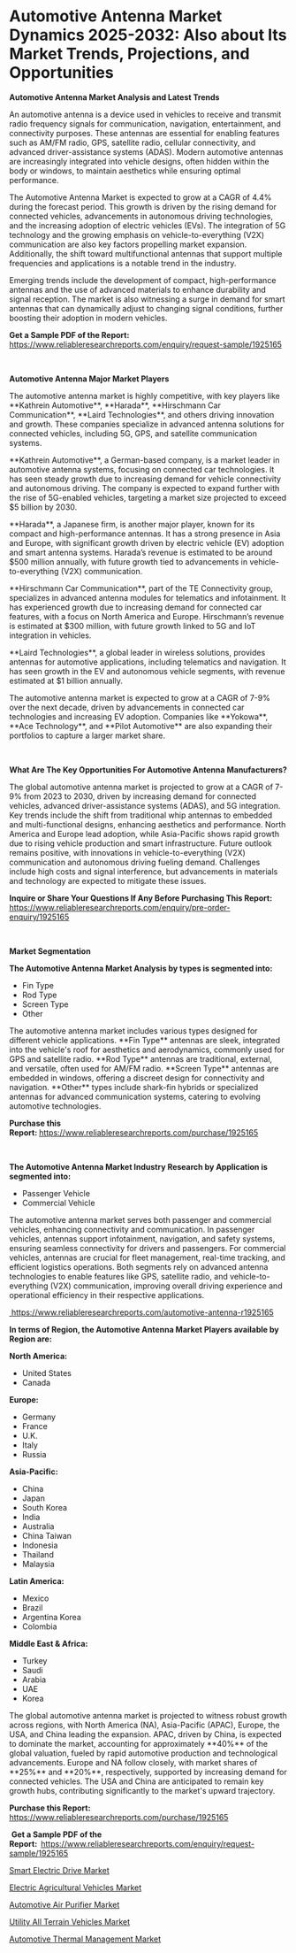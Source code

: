 <p><h1>Automotive Antenna Market Dynamics 2025-2032: Also about Its Market Trends, Projections, and Opportunities</h1></p><p><strong>Automotive Antenna Market Analysis and Latest Trends</strong></p>
<p><p>An automotive antenna is a device used in vehicles to receive and transmit radio frequency signals for communication, navigation, entertainment, and connectivity purposes. These antennas are essential for enabling features such as AM/FM radio, GPS, satellite radio, cellular connectivity, and advanced driver-assistance systems (ADAS). Modern automotive antennas are increasingly integrated into vehicle designs, often hidden within the body or windows, to maintain aesthetics while ensuring optimal performance.</p><p>The Automotive Antenna Market is expected to grow at a CAGR of 4.4% during the forecast period. This growth is driven by the rising demand for connected vehicles, advancements in autonomous driving technologies, and the increasing adoption of electric vehicles (EVs). The integration of 5G technology and the growing emphasis on vehicle-to-everything (V2X) communication are also key factors propelling market expansion. Additionally, the shift toward multifunctional antennas that support multiple frequencies and applications is a notable trend in the industry.</p><p>Emerging trends include the development of compact, high-performance antennas and the use of advanced materials to enhance durability and signal reception. The market is also witnessing a surge in demand for smart antennas that can dynamically adjust to changing signal conditions, further boosting their adoption in modern vehicles.</p></p>
<p><strong>Get a Sample PDF of the Report:&nbsp;</strong> <a href="https://www.reliableresearchreports.com/enquiry/request-sample/1925165?utm_campaign=32&utm_medium=2&utm_source=Github&utm_content=ia&utm_term=22012025&utm_id=automotive-antenna">https://www.reliableresearchreports.com/enquiry/request-sample/1925165</a></p>
<p>&nbsp;</p>
<p><strong>Automotive Antenna Major Market Players</strong></p>
<p><p>The automotive antenna market is highly competitive, with key players like **Kathrein Automotive**, **Harada**, **Hirschmann Car Communication**, **Laird Technologies**, and others driving innovation and growth. These companies specialize in advanced antenna solutions for connected vehicles, including 5G, GPS, and satellite communication systems.</p><p>**Kathrein Automotive**, a German-based company, is a market leader in automotive antenna systems, focusing on connected car technologies. It has seen steady growth due to increasing demand for vehicle connectivity and autonomous driving. The company is expected to expand further with the rise of 5G-enabled vehicles, targeting a market size projected to exceed $5 billion by 2030.</p><p>**Harada**, a Japanese firm, is another major player, known for its compact and high-performance antennas. It has a strong presence in Asia and Europe, with significant growth driven by electric vehicle (EV) adoption and smart antenna systems. Harada’s revenue is estimated to be around $500 million annually, with future growth tied to advancements in vehicle-to-everything (V2X) communication.</p><p>**Hirschmann Car Communication**, part of the TE Connectivity group, specializes in advanced antenna modules for telematics and infotainment. It has experienced growth due to increasing demand for connected car features, with a focus on North America and Europe. Hirschmann’s revenue is estimated at $300 million, with future growth linked to 5G and IoT integration in vehicles.</p><p>**Laird Technologies**, a global leader in wireless solutions, provides antennas for automotive applications, including telematics and navigation. It has seen growth in the EV and autonomous vehicle segments, with revenue estimated at $1 billion annually.</p><p>The automotive antenna market is expected to grow at a CAGR of 7-9% over the next decade, driven by advancements in connected car technologies and increasing EV adoption. Companies like **Yokowa**, **Ace Technology**, and **Pilot Automotive** are also expanding their portfolios to capture a larger market share.</p></p>
<p>&nbsp;</p>
<p><strong>What Are The Key Opportunities For Automotive Antenna Manufacturers?</strong></p>
<p><p>The global automotive antenna market is projected to grow at a CAGR of 7-9% from 2023 to 2030, driven by increasing demand for connected vehicles, advanced driver-assistance systems (ADAS), and 5G integration. Key trends include the shift from traditional whip antennas to embedded and multi-functional designs, enhancing aesthetics and performance. North America and Europe lead adoption, while Asia-Pacific shows rapid growth due to rising vehicle production and smart infrastructure. Future outlook remains positive, with innovations in vehicle-to-everything (V2X) communication and autonomous driving fueling demand. Challenges include high costs and signal interference, but advancements in materials and technology are expected to mitigate these issues.</p></p>
<p><strong>Inquire or Share Your Questions If Any Before Purchasing This Report:</strong> <a href="https://www.reliableresearchreports.com/enquiry/pre-order-enquiry/1925165?utm_campaign=32&utm_medium=2&utm_source=Github&utm_content=ia&utm_term=22012025&utm_id=automotive-antenna">https://www.reliableresearchreports.com/enquiry/pre-order-enquiry/1925165</a></p>
<p>&nbsp;</p>
<p><strong>Market Segmentation</strong></p>
<p><strong>The Automotive Antenna Market Analysis by types is segmented into:</strong></p>
<p><ul><li>Fin Type</li><li>Rod Type</li><li>Screen Type</li><li>Other</li></ul></p>
<p><p>The automotive antenna market includes various types designed for different vehicle applications. **Fin Type** antennas are sleek, integrated into the vehicle's roof for aesthetics and aerodynamics, commonly used for GPS and satellite radio. **Rod Type** antennas are traditional, external, and versatile, often used for AM/FM radio. **Screen Type** antennas are embedded in windows, offering a discreet design for connectivity and navigation. **Other** types include shark-fin hybrids or specialized antennas for advanced communication systems, catering to evolving automotive technologies.</p></p>
<p><strong>Purchase this Report:&nbsp;</strong><a href="https://www.reliableresearchreports.com/purchase/1925165?utm_campaign=32&utm_medium=2&utm_source=Github&utm_content=ia&utm_term=22012025&utm_id=automotive-antenna">https://www.reliableresearchreports.com/purchase/1925165</a></p>
<p>&nbsp;</p>
<p><strong>The Automotive Antenna Market Industry Research by Application is segmented into:</strong></p>
<p><ul><li>Passenger Vehicle</li><li>Commercial Vehicle</li></ul></p>
<p><p>The automotive antenna market serves both passenger and commercial vehicles, enhancing connectivity and communication. In passenger vehicles, antennas support infotainment, navigation, and safety systems, ensuring seamless connectivity for drivers and passengers. For commercial vehicles, antennas are crucial for fleet management, real-time tracking, and efficient logistics operations. Both segments rely on advanced antenna technologies to enable features like GPS, satellite radio, and vehicle-to-everything (V2X) communication, improving overall driving experience and operational efficiency in their respective applications.</p></p>
<p><a href="https://www.reliableresearchreports.com/automotive-antenna-r1925165?utm_campaign=32&utm_medium=2&utm_source=Github&utm_content=ia&utm_term=22012025&utm_id=automotive-antenna">&nbsp;https://www.reliableresearchreports.com/automotive-antenna-r1925165</a></p>
<p><strong>In terms of Region, the Automotive Antenna Market Players available by Region are:</strong></p>
<p>
    <p> <strong> North America: </strong>
        <ul>
            <li>United States</li>
            <li>Canada</li>
        </ul>
        </p> 
    <p> <strong> Europe: </strong>
        <ul>
            <li>Germany</li>
            <li>France</li>
            <li>U.K.</li>
            <li>Italy</li>
            <li>Russia</li>
        </ul>
        </p> 
    <p> <strong> Asia-Pacific: </strong>
        <ul>
            <li>China</li>
            <li>Japan</li>
            <li>South Korea</li>
            <li>India</li>
            <li>Australia</li>
            <li>China Taiwan</li>
            <li>Indonesia</li>
            <li>Thailand</li>
            <li>Malaysia</li>
        </ul>
        </p> 
    <p> <strong> Latin America: </strong>
        <ul>
            <li>Mexico</li>
            <li>Brazil</li>
            <li>Argentina Korea</li>
            <li>Colombia</li>
        </ul>
        </p> 
    <p> <strong> Middle East & Africa: </strong>
        <ul>
            <li>Turkey</li>
            <li>Saudi</li>
            <li>Arabia</li>
            <li>UAE</li>
            <li>Korea</li>
        </ul>
    </p>
    </p>
<p><p>The global automotive antenna market is projected to witness robust growth across regions, with North America (NA), Asia-Pacific (APAC), Europe, the USA, and China leading the expansion. APAC, driven by China, is expected to dominate the market, accounting for approximately **40%** of the global valuation, fueled by rapid automotive production and technological advancements. Europe and NA follow closely, with market shares of **25%** and **20%**, respectively, supported by increasing demand for connected vehicles. The USA and China are anticipated to remain key growth hubs, contributing significantly to the market's upward trajectory.</p></p>
<p><strong>Purchase this Report: </strong><a href="https://www.reliableresearchreports.com/purchase/1925165?utm_campaign=32&utm_medium=2&utm_source=Github&utm_content=ia&utm_term=22012025&utm_id=automotive-antenna">https://www.reliableresearchreports.com/purchase/1925165</a></p>
<p>&nbsp;<strong>Get a Sample PDF of the Report:&nbsp;&nbsp;</strong><a href="https://www.reliableresearchreports.com/enquiry/request-sample/1925165?utm_campaign=32&utm_medium=2&utm_source=Github&utm_content=ia&utm_term=22012025&utm_id=automotive-antenna">https://www.reliableresearchreports.com/enquiry/request-sample/1925165</a></p>
<p><strong></strong></p>
<p><p><a href="https://github.com/gerdabatiskzv9/Market-Research-Report-List-1/blob/main/smart-electric-drive-market.md?utm_campaign=32&utm_medium=2&utm_source=Github&utm_content=ia&utm_term=22012025&utm_id=automotive-antenna">Smart Electric Drive Market</a></p><p><a href="https://github.com/irfadac/Market-Research-Report-List-5/blob/main/electric-agricultural-vehicles-market.md?utm_campaign=32&utm_medium=2&utm_source=Github&utm_content=ia&utm_term=22012025&utm_id=automotive-antenna">Electric Agricultural Vehicles Market</a></p><p><a href="https://github.com/bensemilia864/Market-Research-Report-List-1/blob/main/automotive-air-purifier-market.md?utm_campaign=32&utm_medium=2&utm_source=Github&utm_content=ia&utm_term=22012025&utm_id=automotive-antenna">Automotive Air Purifier Market</a></p><p><a href="https://github.com/JakirUddin651/Market-Research-Report-List-1/blob/main/utility-all-terrain-vehicles-market.md?utm_campaign=32&utm_medium=2&utm_source=Github&utm_content=ia&utm_term=22012025&utm_id=automotive-antenna">Utility All Terrain Vehicles Market</a></p><p><a href="https://github.com/justalichtenberger/Market-Research-Report-List-1/blob/main/automotive-thermal-management-market.md?utm_campaign=32&utm_medium=2&utm_source=Github&utm_content=ia&utm_term=22012025&utm_id=automotive-antenna">Automotive Thermal Management Market</a></p></p>